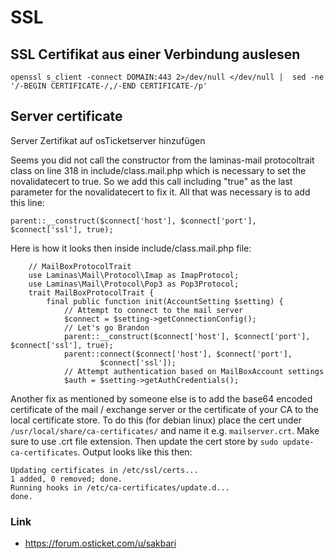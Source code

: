 # SSL

## SSL Certifikat aus einer Verbindung auslesen

```
openssl s_client -connect DOMAIN:443 2>/dev/null </dev/null |  sed -ne '/-BEGIN CERTIFICATE-/,/-END CERTIFICATE-/p' 
```


## Server certificate

Server Zertifikat auf osTicketserver hinzufügen


Seems you did not call the constructor from the laminas-mail protocoltrait class on line 318 in include/class.mail.php which is necessary to set the novalidatecert to true. So we add this call including "true" as the last parameter for the novalidatecert to fix it. All that was necessary is to add this line:
```
parent::__construct($connect['host'], $connect['port'], $connect['ssl'], true);
```
Here is how it looks then inside include/class.mail.php file:

```
    // MailBoxProtocolTrait
    use Laminas\Mail\Protocol\Imap as ImapProtocol;
    use Laminas\Mail\Protocol\Pop3 as Pop3Protocol;
    trait MailBoxProtocolTrait {
        final public function init(AccountSetting $setting) {
            // Attempt to connect to the mail server
            $connect = $setting->getConnectionConfig();
            // Let's go Brandon
            parent::__construct($connect['host'], $connect['port'], $connect['ssl'], true);
            parent::connect($connect['host'], $connect['port'],
                    $connect['ssl']);
            // Attempt authentication based on MailBoxAccount settings
            $auth = $setting->getAuthCredentials();
```

Another fix as mentioned by someone else is to add the base64 encoded certificate of the mail / exchange server or the certificate of your CA to the local certificate store. To do this (for debian linux) place the cert under ```/usr/local/share/ca-certificates/``` and name it e.g. ```mailserver.crt```. Make sure to use .crt file extension. Then update the cert store by ```sudo update-ca-certificates```. Output looks like this then:

```
Updating certificates in /etc/ssl/certs...
1 added, 0 removed; done.
Running hooks in /etc/ca-certificates/update.d...
done.
```

### Link
+ https://forum.osticket.com/u/sakbari
